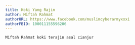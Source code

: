 ```yaml
---
title: Koki Yang Rajin
author: Miftah Rahmat
authorURL: https://www.facebook.com/muslimcyberarmyxxxi
authorFBID: 100011155596206
---
```


    Miftah Rahmat koki terajin asal cianjur

<!--truncate-->
<div class="fb-comments" data-href="https://developers.facebook.com/docs/plugins/comments#configurator" data-width="100%" data-numposts="5"></div>
